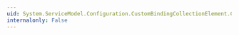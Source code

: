 ```yaml
---
uid: System.ServiceModel.Configuration.CustomBindingCollectionElement.ContainsKey(System.String)
internalonly: False
---
```

